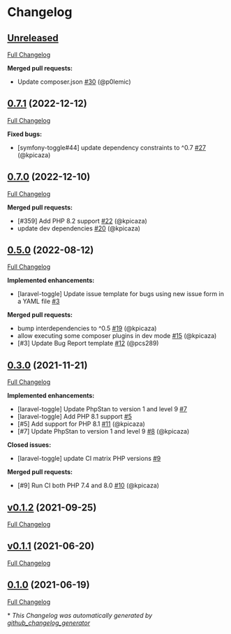 # Changelog

## [Unreleased](https://github.com/pheature-flags/laravel-toggle/tree/0.7.2)

[Full Changelog](https://github.com/pheature-flags/laravel-toggle/compare/0.7.1...0.7.2)

**Merged pull requests:**

- Update composer.json [\#30](https://github.com/pheature-flags/laravel-toggle/pull/30) (@p0lemic)

## [0.7.1](https://github.com/pheature-flags/laravel-toggle/tree/0.7.1) (2022-12-12)

[Full Changelog](https://github.com/pheature-flags/laravel-toggle/compare/0.7.0...0.7.1)

**Fixed bugs:**

- \[symfony-toggle\#44\] update dependency constraints to ^0.7 [\#27](https://github.com/pheature-flags/laravel-toggle/pull/27) (@kpicaza)

## [0.7.0](https://github.com/pheature-flags/laravel-toggle/tree/0.7.0) (2022-12-10)

[Full Changelog](https://github.com/pheature-flags/laravel-toggle/compare/0.5.0...0.7.0)

**Merged pull requests:**

- \[\#359\] Add PHP 8.2 support [\#22](https://github.com/pheature-flags/laravel-toggle/pull/22) (@kpicaza)
- update dev dependencies [\#20](https://github.com/pheature-flags/laravel-toggle/pull/20) (@kpicaza)

## [0.5.0](https://github.com/pheature-flags/laravel-toggle/tree/0.5.0) (2022-08-12)

[Full Changelog](https://github.com/pheature-flags/laravel-toggle/compare/0.3.0...0.5.0)

**Implemented enhancements:**

- \[laravel-toggle\] Update issue template for bugs using new issue form in a YAML file [\#3](https://github.com/pheature-flags/laravel-toggle/issues/3)

**Merged pull requests:**

- bump interdependencies to ^0.5 [\#19](https://github.com/pheature-flags/laravel-toggle/pull/19) (@kpicaza)
- allow executing some composer plugins in dev mode [\#15](https://github.com/pheature-flags/laravel-toggle/pull/15) (@kpicaza)
- \[\#3\] Update Bug Report template [\#12](https://github.com/pheature-flags/laravel-toggle/pull/12) (@pcs289)

## [0.3.0](https://github.com/pheature-flags/laravel-toggle/tree/0.3.0) (2021-11-21)

[Full Changelog](https://github.com/pheature-flags/laravel-toggle/compare/v0.1.2...0.3.0)

**Implemented enhancements:**

- \[laravel-toggle\] Update PhpStan to version 1 and level 9 [\#7](https://github.com/pheature-flags/laravel-toggle/issues/7)
- \[laravel-toggle\] Add PHP 8.1 support [\#5](https://github.com/pheature-flags/laravel-toggle/issues/5)
- \[\#5\] Add support for PHP 8.1 [\#11](https://github.com/pheature-flags/laravel-toggle/pull/11) (@kpicaza)
- \[\#7\] Update PhpStan to version 1 and level 9 [\#8](https://github.com/pheature-flags/laravel-toggle/pull/8) (@kpicaza)

**Closed issues:**

- \[laravel-toggle\] update CI matrix PHP versions [\#9](https://github.com/pheature-flags/laravel-toggle/issues/9)

**Merged pull requests:**

- \[\#9\] Run CI both PHP 7.4 and 8.0 [\#10](https://github.com/pheature-flags/laravel-toggle/pull/10) (@kpicaza)

## [v0.1.2](https://github.com/pheature-flags/laravel-toggle/tree/v0.1.2) (2021-09-25)

[Full Changelog](https://github.com/pheature-flags/laravel-toggle/compare/v0.1.1...v0.1.2)

## [v0.1.1](https://github.com/pheature-flags/laravel-toggle/tree/v0.1.1) (2021-06-20)

[Full Changelog](https://github.com/pheature-flags/laravel-toggle/compare/0.1.0...v0.1.1)

## [0.1.0](https://github.com/pheature-flags/laravel-toggle/tree/0.1.0) (2021-06-19)

[Full Changelog](https://github.com/pheature-flags/laravel-toggle/compare/98a35bed735abeab6125016150423007c8d958f8...0.1.0)



\* *This Changelog was automatically generated by [github_changelog_generator](https://github.com/github-changelog-generator/github-changelog-generator)*
